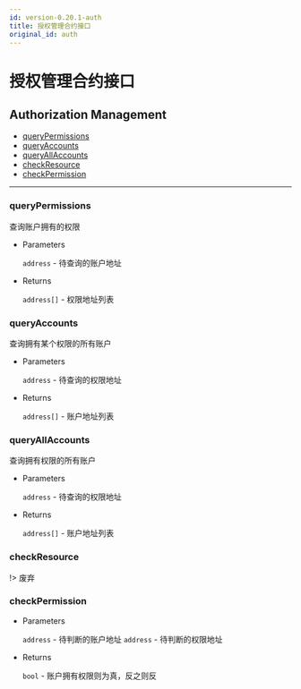 ```yaml
---
id: version-0.20.1-auth
title: 授权管理合约接口
original_id: auth
---
```


# 授权管理合约接口

<h2 class="hover-list">Authorization Management</h2>

- [queryPermissions](#queryPermissions)
- [queryAccounts](#queryAccounts)
- [queryAllAccounts](#queryAllAccounts)
- [checkResource](#checkResource)
- [checkPermission](#checkPermission)

---

### queryPermissions

查询账户拥有的权限

- Parameters

  `address` - 待查询的账户地址

- Returns

  `address[]` - 权限地址列表

### queryAccounts

查询拥有某个权限的所有账户

- Parameters

  `address` - 待查询的权限地址

- Returns

  `address[]` - 账户地址列表

### queryAllAccounts

查询拥有权限的所有账户

- Parameters

  `address` - 待查询的权限地址

- Returns

  `address[]` - 账户地址列表

### checkResource

!> 废弃

### checkPermission

- Parameters

  `address` - 待判断的账户地址
  `address` - 待判断的权限地址

- Returns

  `bool` - 账户拥有权限则为真，反之则反
